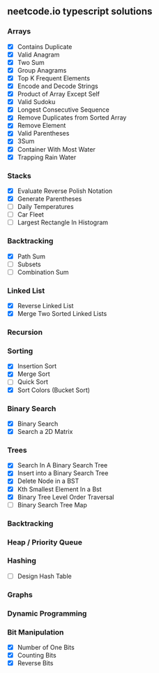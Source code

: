 ## neetcode.io typescript solutions

### Arrays

- [x] Contains Duplicate
- [x] Valid Anagram
- [x] Two Sum
- [x] Group Anagrams
- [x] Top K Frequent Elements
- [x] Encode and Decode Strings
- [x] Product of Array Except Self
- [x] Valid Sudoku
- [x] Longest Consecutive Sequence
- [x] Remove Duplicates from Sorted Array
- [x] Remove Element
- [x] Valid Parentheses
- [x] 3Sum
- [x] Container With Most Water
- [x] Trapping Rain Water

### Stacks

- [x] Evaluate Reverse Polish Notation
- [x] Generate Parentheses
- [ ] Daily Temperatures
- [ ] Car Fleet
- [ ] Largest Rectangle In Histogram

### Backtracking

- [x] Path Sum
- [ ] Subsets
- [ ] Combination Sum

### Linked List

- [x] Reverse Linked List
- [x] Merge Two Sorted Linked Lists

### Recursion

### Sorting

- [x] Insertion Sort
- [x] Merge Sort
- [ ] Quick Sort
- [x] Sort Colors (Bucket Sort)

### Binary Search

- [x] Binary Search
- [x] Search a 2D Matrix

### Trees

- [x] Search In A Binary Search Tree
- [x] Insert into a Binary Search Tree
- [x] Delete Node in a BST
- [x] Kth Smallest Element In a Bst
- [x] Binary Tree Level Order Traversal
- [ ] Binary Search Tree Map

### Backtracking

### Heap / Priority Queue

### Hashing

- [ ] Design Hash Table

### Graphs

### Dynamic Programming

### Bit Manipulation

- [x] Number of One Bits
- [x] Counting Bits
- [x] Reverse Bits
